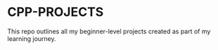 # CPP-PROJECTS
This repo outlines all my beginner-level projects created as part of my learning journey.
